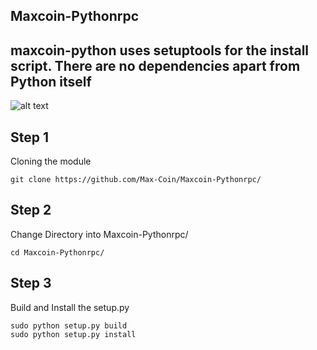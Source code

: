 
## Maxcoin-Pythonrpc 

## maxcoin-python uses setuptools for the install script. There are no dependencies apart from Python itself

![alt text](https://pbs.twimg.com/profile_images/878589713598251008/cs-cG7U6_400x400.jpg "Maxcoin Logo")


## Step 1

Cloning the module

```
git clone https://github.com/Max-Coin/Maxcoin-Pythonrpc/
```

## Step 2

Change Directory into Maxcoin-Pythonrpc/

```
cd Maxcoin-Pythonrpc/
```

## Step 3

Build and Install the setup.py

```
sudo python setup.py build
sudo python setup.py install
```


